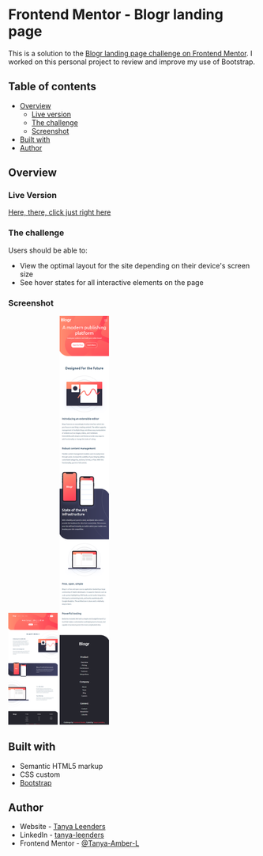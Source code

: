 # Frontend Mentor - Blogr landing page

This is a solution to the [Blogr landing page challenge on Frontend Mentor](https://www.frontendmentor.io/challenges/blogr-landing-page-EX2RLAApP). I worked on this personal project to review and improve my use of Bootstrap.

## Table of contents

- [Overview](#overview)
  - [Live version](#live-version)
  - [The challenge](#the-challenge)
  - [Screenshot](#screenshot)
- [Built with](#built-with)
- [Author](#author)

## Overview

### Live Version
[Here, there, click just right here](https://tanya-amber-l.github.io/Blogr-landing-page/)

### The challenge

Users should be able to:

- View the optimal layout for the site depending on their device's screen size
- See hover states for all interactive elements on the page

### Screenshot
<p float="left">
  <img src="/images/solution-desktop-view.png" alt="Desktop View" width="100">
  <img src="/images/solution-mobile-view.png" alt="Mobile View" width="100">
<p/>


## Built with

- Semantic HTML5 markup
- CSS custom 
- [Bootstrap](https://reactjs.org/)


## Author

- Website - [Tanya Leenders](https://tanya-amber-l.github.io/Tanya-Leenders/)
- LinkedIn - [tanya-leenders](https://www.linkedin.com/in/tanya-leenders/)
- Frontend Mentor - [@Tanya-Amber-L](https://www.frontendmentor.io/profile/Tanya-Amber-L)